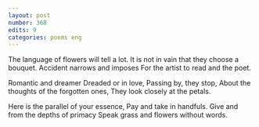 ```yaml
---
layout: post
number: 368
edits: 9
categories: poems eng
---
```


The language of flowers will tell a lot.
It is not in vain that they choose a bouquet.
Accident narrows and imposes
For the artist to read and the poet.

Romantic and dreamer
Dreaded or in love,
Passing by, they stop, 
About the thoughts of the forgotten ones,
They look closely at the petals. 

Here is the parallel of your essence,
Pay and take in handfuls.
Give and from the depths of primacy
Speak grass and flowers without words.
